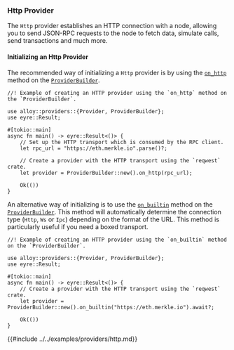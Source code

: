 ### Http Provider

The `Http` provider establishes an HTTP connection with a node, allowing you to send JSON-RPC requests to the node to fetch data, simulate calls, send transactions and much more.

#### Initializing an Http Provider

The recommended way of initializing a `Http` provider is by using the [`on_http`](https://alloy-rs.github.io/alloy/alloy_provider/builder/struct.ProviderBuilder.html#method.on_http) method on the [`ProviderBuilder`](https://alloy-rs.github.io/alloy/alloy_provider/builder/struct.ProviderBuilder.html).

```rust,ignore
//! Example of creating an HTTP provider using the `on_http` method on the `ProviderBuilder`.

use alloy::providers::{Provider, ProviderBuilder};
use eyre::Result;

#[tokio::main]
async fn main() -> eyre::Result<()> {
    // Set up the HTTP transport which is consumed by the RPC client.
    let rpc_url = "https://eth.merkle.io".parse()?;

    // Create a provider with the HTTP transport using the `reqwest` crate.
    let provider = ProviderBuilder::new().on_http(rpc_url);

    Ok(())
}
```

An alternative way of initializing is to use the [`on_builtin`](https://alloy-rs.github.io/alloy/alloy_provider/builder/struct.ProviderBuilder.html#method.on_builtin) method on the [`ProviderBuilder`](https://alloy-rs.github.io/alloy/alloy_provider/builder/struct.ProviderBuilder.html). This method will automatically determine the connection type (`Http`, `Ws` or `Ipc`) depending on the format of the URL. This method is particularly useful if you need a boxed transport.

```rust,ignore
//! Example of creating an HTTP provider using the `on_builtin` method on the `ProviderBuilder`.

use alloy::providers::{Provider, ProviderBuilder};
use eyre::Result;

#[tokio::main]
async fn main() -> eyre::Result<()> {
    // Create a provider with the HTTP transport using the `reqwest` crate.
    let provider = ProviderBuilder::new().on_builtin("https://eth.merkle.io").await?;

    Ok(())
}
```

{{#include ../../examples/providers/http.md}}